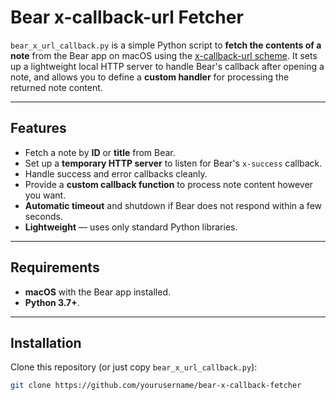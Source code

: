 # Bear x-callback-url Fetcher

`bear_x_url_callback.py` is a simple Python script to **fetch the contents of a note** from the Bear app on macOS using the [x-callback-url scheme](https://bear.app/faq/X-callback-url%20scheme%20documentation/).
It sets up a lightweight local HTTP server to handle Bear's callback after opening a note, and allows you to define a **custom handler** for processing the returned note content.

---

## Features

- Fetch a note by **ID** or **title** from Bear.
- Set up a **temporary HTTP server** to listen for Bear's `x-success` callback.
- Handle success and error callbacks cleanly.
- Provide a **custom callback function** to process note content however you want.
- **Automatic timeout** and shutdown if Bear does not respond within a few seconds.
- **Lightweight** — uses only standard Python libraries.

---

## Requirements

- **macOS** with the Bear app installed.
- **Python 3.7+**.

---

## Installation

Clone this repository (or just copy `bear_x_url_callback.py`):

```bash
git clone https://github.com/yourusername/bear-x-callback-fetcher
